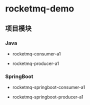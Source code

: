 # rocketmq-demo

## 项目模块

### Java
+ rocketmq-consumer-a1

+ rocketmq-producer-a1

### SpringBoot
+ rocketmq-springboot-consumer-a1

+ rocketmq-springboot-producer-a1

